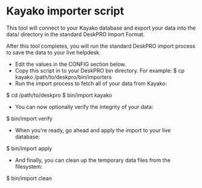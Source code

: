 Kayako importer script
======================

This tool will connect to your Kayako database and export your data into the data/ directory in the standard DeskPRO Import Format.

After this tool completes, you will run the standard DeskPRO import process to save the data to your live helpdesk.

* Edit the values in the CONFIG section below.
* Copy this script in to your DeskPRO bin directory. For example: $ cp kayako /path/to/deskpro/bin/importers
* Run the import process to fetch all of your data from Kayako:

$ cd /path/to/deskpro
$ bin/import kayako

* You can now optionally verify the integrity of your data:

$ bin/import verify

* When you're ready, go ahead and apply the import to your live database:

$ bin/import apply

* And finally, you can clean up the temporary data files from the filesystem:

$ bin/import clean
